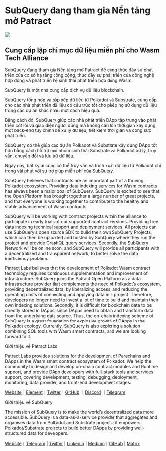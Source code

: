 # SubQuery đang tham gia Nền tảng mở Patract

![](https://miro.medium.com/max/1400/0*0inUQ8U1g9auTjfU)

## **Cung cấp lập chỉ mục dữ liệu miễn phí cho Wasm Tech Alliance**

SubQuery đang tham gia Nền tảng mở Patract để cùng thúc đẩy sự phát triển của cơ sở hạ tầng công cộng, thúc đẩy sự phát triển của công nghệ hợp đồng và phát triển hệ sinh thái phát triển hợp đồng Wasm.

SubQuery là một nhà cung cấp dịch vụ dữ liệu blockchain.

SubQuery tổng hợp và sắp xếp dữ liệu từ Polkadot và Substrate, cung cấp cho các nhà phát triển dữ liệu có cấu trúc tốt cho phép họ sử dụng dữ liệu trong các dự án khác nhau một cách hiệu quả.

Bằng cách đó, SubQuery giúp các nhà phát triển DApp tập trung vào phát triển cốt lõi và giao diện người dùng mà không cần tốn thời gian xây dựng một back-end tùy chỉnh để xử lý dữ liệu, tiết kiệm thời gian và công sức phát triển.

SubQuery có thể giúp các dự án Polkadot và Substrate xây dựng DApp tốt hơn bằng cách hỗ trợ mọi nhóm sinh thái Substrate và Polkadot xử lý, truy vấn, chuyển đổi và lưu trữ dữ liệu.

Ngày nay, bất kỳ ai cũng có thể truy vấn và trích xuất dữ liệu từ Polkadot chỉ trong vài phút với sự trợ giúp miễn phí của SubQuery.

SubQuery believes that contracts are an important part of a thriving Polkadot ecosystem. Providing data indexing services for Wasm contracts has always been a major goal of SubQuery. SubQuery is excited to see that the Open Platform has brought together a large number of great projects, and that everyone is working together to contribute to the healthy and stable advancement of Wasm contracts.

SubQuery will be working with contract projects within the alliance to participate in early trials of our supported contract versions. Providing free data indexing technical support and deployment services. All projects can use SubQuery’s open source SDK to build their own SubQuery Projects, which can then be uploaded and hosted by SubQuery where they run the project and provide GraphQL query services. Secondly, the SubQuery Network will be online soon, and SubQuery will provide all participants with a decentralized and transparent network, to better solve the data inefficiency problem.

Patract Labs believes that the development of Polkadot Wasm contract technology requires continuous supplementation and improvement of infrastructure. SubQuery joins the Patract Open Platform as a data infrastructure provider that complements the need of Polkadot’s ecosystem, providing decentralized data, by liberalizing access, and reducing the operating costs of connecting and applying data in a project. Therefore, developers no longer need to invest a lot of time to build and maintain their own indexing solutions. Secondly, it is difficult for blockchain data to be directly stored in DApps, since DApps need to obtain and transform data from the underlying data source. Thus, the on-chain indexing scheme of SubQuery is a great foundation for explosive growth of DApps in the Polkadot ecology. Currently, SubQuery is also exploring a solution combining SQL tools with Wasm smart contracts, and we are looking forward to it.

Giới thiệu về Patract Labs

Patract Labs provides solutions for the development of Parachains and DApps in the Wasm smart contract ecosystem of Polkadot. We help the community to design and develop on-chain contract modules and Runtime support, and provide DApp developers with full-stack tools and services support, covering development, testing, debugging, deployment, monitoring, data provider, and front-end development stages.

[Website](https://patract.io/)｜[Element](https://app.element.io/#/room/#PatractLabsDev:matrix.org)｜[Twitter](https://twitter.com/PatractLabs)｜[GitHub](https://github.com/patractlabs) ｜[Discord](https://discord.gg/yMRMqcAb24) ｜[Telegram](https://t.me/patract)

Giới thiệu về SubQuery

The mission of SubQuery is to make the world’s decentralized data more accessible. SubQuery is a data-as-a-service provider that aggregates and organises data from Polkadot and Substrate projects; it empowers Polkadot/Substrate projects to build better DApps by providing well-structured data for developers.

[Website](https://www.subquery.network/)丨[Telegram](https://t.me/subquerynetwork) | [Twitter](https://twitter.com/subquerynetwork) | [Linkedin](https://www.linkedin.com/company/subquery) | [Medium](https://subquery.medium.com/)丨[GitHub](https://github.com/subquery/subql) | [Matrix](https://matrix.to/#/#subquery:matrix.org)